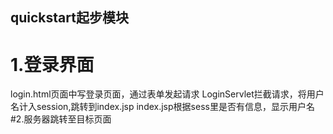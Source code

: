 ## quickstart起步模块
# 1.登录界面
login.html页面中写登录页面，通过表单发起请求
LoginServlet拦截请求，将用户名计入session,跳转到index.jsp
index.jsp根据sess里是否有信息，显示用户名
#2.服务器跳转至目标页面

